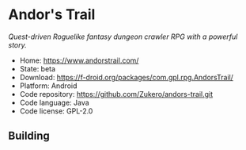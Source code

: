 # Andor's Trail

_Quest-driven Roguelike fantasy dungeon crawler RPG with a powerful story._

- Home: https://www.andorstrail.com/
- State: beta
- Download: https://f-droid.org/packages/com.gpl.rpg.AndorsTrail/
- Platform: Android
- Code repository: https://github.com/Zukero/andors-trail.git
- Code language: Java
- Code license: GPL-2.0

## Building

